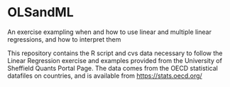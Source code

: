 # OLSandML
An exercise exampling when and how to use linear and multiple linear regressions, and how to interpret them

This repository contains the R script and cvs data necessary to follow the Linear Regression exercise and examples provided from the University of Sheffield Quants Portal Page. 
The data comes from the OECD statistical datafiles on countries, and is available from <https://stats.oecd.org/> 
